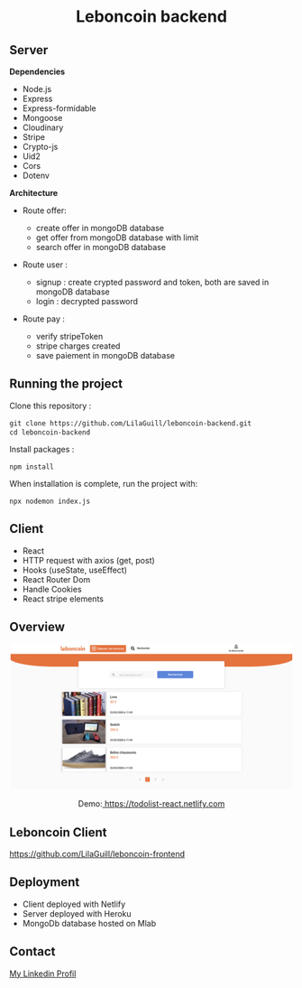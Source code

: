 <h1 align="center">Leboncoin backend</h1>

## Server

**Dependencies**

- Node.js
- Express
- Express-formidable
- Mongoose
- Cloudinary
- Stripe
- Crypto-js
- Uid2
- Cors
- Dotenv

**Architecture**

- Route offer:

  - create offer in mongoDB database
  - get offer from mongoDB database with limit
  - search offer in mongoDB database

- Route user :

  - signup : create crypted password and token, both are saved in mongoDB database
  - login : decrypted password

- Route pay :
  - verify stripeToken
  - stripe charges created
  - save paiement in mongoDB database

## Running the project

Clone this repository :

```
git clone https://github.com/LilaGuill/leboncoin-backend.git
cd leboncoin-backend
```

Install packages :

```
npm install
```

When installation is complete, run the project with:

```
npx nodemon index.js
```

## Client

- React
- HTTP request with axios (get, post)
- Hooks (useState, useEffect)
- React Router Dom
- Handle Cookies
- React stripe elements

## Overview

  <p align="center">
    <img width="500" src="https://github.com/LilaGuill/leboncoin-frontend/blob/master/public/screen.png" alt="capture-1">
  </p>

<p align="center">
  Demo:<a href="https://todolist-react-lg.netlify.com/" target="_blank"> https://todolist-react.netlify.com</a>
</p>

## Leboncoin Client

<a href="https://github.com/LilaGuill/leboncoin-frontend">https://github.com/LilaGuill/leboncoin-frontend</a>

## Deployment

- Client deployed with Netlify
- Server deployed with Heroku
- MongoDb database hosted on Mlab

## Contact

<a href="https://www.linkedin.com/in/lila-guillermic-66542476/" target="_blank">My Linkedin Profil</a>
